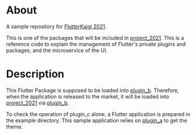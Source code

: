 # About

A sample repository for [FlutterKaigi 2021](https://flutterkaigi.jp/#/).

This is one of the packages that will be included in [project_2021](https://github.com/koji-1009/kaigi_project_2021).
This is a reference code to explain the management of Flutter's private plugins and packages, and the microservice of the UI.

# Description

This Flutter Package is supposed to be loaded into [plugin_b](https://github.com/koji-1009/kaigi_plugin_b_2021).
Therefore, when the application is released to the market, it will be loaded into [project_2021](https://github.com/koji-1009/kaigi_project_2021) via [plugin_b](https://github.com/koji-1009/kaigi_plugin_b_2021).

To check the operation of plugin_c alone, a Flutter application is prepared in the example directory. This sample application relies on [plugin_a](https://github.com/koji-1009/kaigi_plugin_a_2021) to get the theme.
